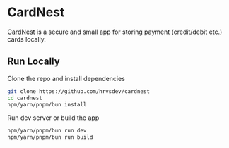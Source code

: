 # CardNest

[CardNest](https://cn.hrvs.me) is a secure and small app for storing payment (credit/debit etc.) cards locally.

## Run Locally

Clone the repo and install dependencies

```bash
git clone https://github.com/hrvsdev/cardnest
cd cardnest
npm/yarn/pnpm/bun install
```

Run dev server or build the app

```bash
npm/yarn/pnpm/bun run dev
npm/yarn/pnpm/bun run build
```
